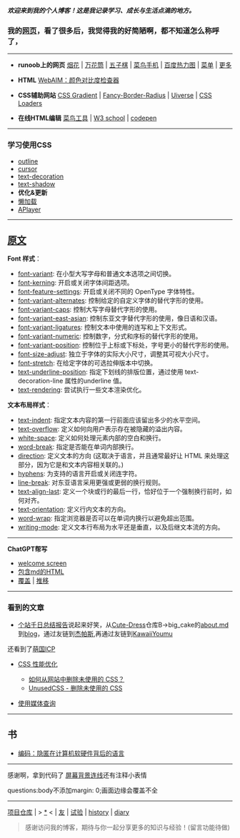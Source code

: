 
***欢迎来到我的个人博客！这是我记录学习、成长与生活点滴的地方。***

### 我的[网页](re0)，看了很多后，我觉得我的好简陋啊，都不知道怎么称呼了，

---
- **runoob上的网页**
[烟花](source/HTML/fireworks) | [万花筒](source/HTML/canvas) | [五子棋](source/HTML/gobang) | [菜鸟手机](xuao/source/HTML/phone) | [百度热力图](source/HTML/map) | [菜单](source/HTML/menu) | [更多](https://www.jyshare.com/examples/)

- **HTML**
[WebAIM：颜色对比度检查器](https://webaim.org/resources/contrastchecker/)

- **CSS辅助网站**
[CSS Gradient](https://cssgradient.io/) | [Fancy-Border-Radius](https://9elements.github.io/fancy-border-radius/) | [Uiverse](https://uiverse.io/) | [CSS Loaders](https://css-loaders.com/)

- **在线HTML编辑**
[菜鸟工具](https://www.jyshare.com/front-end/61/) | [W3 school](https://www.w3school.com.cn/tiy/t.asp?f=eg_html_basic) | [codepen](https://codepen.io/pen/)

---
### 学习使用CSS
- [outline](https://developer.mozilla.org/zh-CN/docs/Web/CSS/outline)
- [cursor](https://developer.mozilla.org/zh-CN/docs/Web/CSS/cursor)
- [text-decoration](https://developer.mozilla.org/zh-CN/docs/Web/CSS/text-decoration)
- [text-shadow](https://developer.mozilla.org/zh-CN/docs/Web/CSS/text-shadow)
- **优化&更新**
- [懒加载](source/markdown/lazyload)
- [APlayer](source/markdown/aplayer)

---
## [原文](https://developer.mozilla.org/zh-CN/docs/Learn_web_development/Core/Text_styling/Fundamentals#%E7%BD%91%E9%A1%B5%E5%AE%89%E5%85%A8%E5%AD%97%E4%BD%93)

**Font 样式**：
-  [font-variant](https://developer.mozilla.org/zh-CN/docs/Web/CSS/font-variant): 在小型大写字母和普通文本选项之间切换。
-  [font-kerning](https://developer.mozilla.org/zh-CN/docs/Web/CSS/font-kerning): 开启或关闭字体间距选项。
-  [font-feature-settings](https://developer.mozilla.org/zh-CN/docs/Web/CSS/font-feature-settings): 开启或关闭不同的 OpenType 字体特性。
-  [font-variant-alternates](https://developer.mozilla.org/zh-CN/docs/Web/CSS/font-variant-alternates): 控制给定的自定义字体的替代字形的使用。
-  [font-variant-caps](https://developer.mozilla.org/zh-CN/docs/Web/CSS/font-variant-caps): 控制大写字母替代字形的使用。
-  [font-variant-east-asian](https://developer.mozilla.org/en-US/docs/Web/CSS/font-variant-east-asian): 控制东亚文字替代字形的使用，像日语和汉语。
-  [font-variant-ligatures](https://developer.mozilla.org/zh-CN/docs/Web/CSS/font-variant-ligatures): 控制文本中使用的连写和上下文形式。
-  [font-variant-numeric](https://developer.mozilla.org/zh-CN/docs/Web/CSS/font-variant-numeric): 控制数字，分式和序标的替代字形的使用。
-  [font-variant-position](https://developer.mozilla.org/zh-CN/docs/Web/CSS/font-variant-position): 控制位于上标或下标处，字号更小的替代字形的使用。
-  [font-size-adjust](https://developer.mozilla.org/zh-CN/docs/Web/CSS/font-size-adjust): 独立于字体的实际大小尺寸，调整其可视大小尺寸。
-  [font-stretch](https://developer.mozilla.org/zh-CN/docs/Web/CSS/font-stretch): 在给定字体的可选拉伸版本中切换。
-  [text-underline-position](https://developer.mozilla.org/zh-CN/docs/Web/CSS/text-underline-position): 指定下划线的排版位置，通过使用 text-decoration-line 属性的underline 值。
-  [text-rendering](https://developer.mozilla.org/zh-CN/docs/Web/CSS/text-rendering): 尝试执行一些文本渲染优化。

**文本布局样式**：
-   [text-indent](https://developer.mozilla.org/zh-CN/docs/Web/CSS/text-indent): 指定文本内容的第一行前面应该留出多少的水平空间。
-   [text-overflow](https://developer.mozilla.org/zh-CN/docs/Web/CSS/text-overflow): 定义如何向用户表示存在被隐藏的溢出内容。
-   [white-space](https://developer.mozilla.org/zh-CN/docs/Web/CSS/white-space): 定义如何处理元素内部的空白和换行。
-   [word-break](https://developer.mozilla.org/zh-CN/docs/Web/CSS/word-break): 指定是否能在单词内部换行。
-   [direction](https://developer.mozilla.org/zh-CN/docs/Web/CSS/direction): 定义文本的方向 (这取决于语言，并且通常最好让 HTML 来处理这部分，因为它是和文本内容相关联的。)
-   [hyphens](https://developer.mozilla.org/zh-CN/docs/Web/CSS/hyphens): 为支持的语言开启或关闭连字符。
-   [line-break](https://developer.mozilla.org/zh-CN/docs/Web/CSS/line-break): 对东亚语言采用更强或更弱的换行规则。
-   [text-align-last](https://developer.mozilla.org/zh-CN/docs/Web/CSS/text-align-last): 定义一个块或行的最后一行，恰好位于一个强制换行前时，如何对齐。
-   [text-orientation](https://developer.mozilla.org/zh-CN/docs/Web/CSS/text-orientation): 定义行内文本的方向。
-   [word-wrap](https://developer.mozilla.org/zh-CN/docs/Web/CSS/overflow-wrap): 指定浏览器是否可以在单词内换行以避免超出范围。
-   [writing-mode](https://developer.mozilla.org/zh-CN/docs/Web/CSS/writing-mode): 定义文本行布局为水平还是垂直，以及后继文本流的方向。

---
**ChatGPT帮写**
- [welcome screen](source/HTML/chatgpt)
- [包含md的HTML](source/HTML/test)
- [覆盖](source/HTML/bookf) | [推移](source/HTML/bookt) 

---
### 看到的文章
- [个站千日总结报告](https://blog.konpaku.cn/Something-Else/%E7%AB%99%E7%82%B9%E5%8D%83%E6%97%A5%E6%8A%A5%E5%91%8A/)说起来好笑，从[Cute-Dress](https://github.com/Cute-Dress/Dress)仓库B->big_cake的[about.md](https://github.com/Cute-Dress/Dress/blob/master/B/Big_Cake/about.md)到[blog](https://www.lihaoyu.cn/)，通过友链到[杰帕斯](https://japerz.com/),再通过友链到[KawaiiYoumu](https://blog.konpaku.cn/)

还看到了[萌国ICP](https://icp.gov.moe/aboutus.php)
- [CSS 性能优化](https://developer.mozilla.org/zh-CN/docs/Learn_web_development/Extensions/Performance/CSS)
  - [如何从网站中删除未使用的 CSS？](https://css-tricks.com/how-do-you-remove-unused-css-from-a-site/)
  - [UnusedCSS - 删除未使用的 CSS](https://unused-css.com/?results-emailed)

- [使用媒体查询](https://developer.mozilla.org/zh-CN/docs/Web/CSS/CSS_media_queries/Using_media_queries)

---
## 书
- [编码：隐匿在计算机软硬件背后的语言](https://weread.qq.com/web/bookDetail/64e32bf071fd5a9164ece6b)

---
感谢啊，拿到代码了
[屏幕背景连线](https://soyo.moe/)还有注释小表情

questions:body不添加margin: 0;画面边缘会覆盖不全

---
[项目仓库](https://github.com/aozijx/xuao) | > [*](source/idea) < | [友](assistance/yang) | [试验](source/markdown/test) | [history](source/markdown/history) | [diary](source/markdown/diary)
> 感谢访问我的博客，期待与你一起分享更多的知识与经验！(留言功能待做)